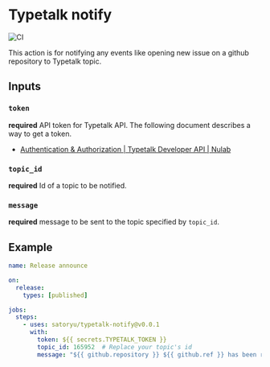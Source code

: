 # Typetalk notify

![CI](https://github.com/satoryu/typetalk-notify/workflows/CI/badge.svg?branch=master)

This action is for notifying any events like opening new issue on a github repository to Typetalk topic.

## Inputs

### `token`

**required** API token for Typetalk API. The following document describes a way to get a token.

- [Authentication & Authorization | Typetalk Developer API | Nulab](https://developer.nulab.com/docs/typetalk/auth/#tttoken_create)

### `topic_id`

**required** Id of a topic to be notified.

### `message`

**required** message to be sent to the topic specified by `topic_id`.

## Example

```yaml
name: Release announce

on:
  release:
    types: [published]

jobs:
  steps:
    - uses: satoryu/typetalk-notify@v0.0.1
      with:
        token: ${{ secrets.TYPETALK_TOKEN }}
        topic_id: 165952  # Replace your topic's id
        message: "${{ github.repository }} ${{ github.ref }} has been released :tada: :white_flower:"
```
